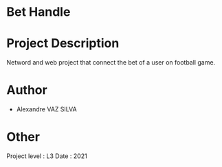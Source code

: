 # Bet Handle

# Project Description

Netword and web project that connect the bet of a user on football game.

# Author 

- Alexandre VAZ SILVA

# Other 

Project level : L3
Date : 2021
